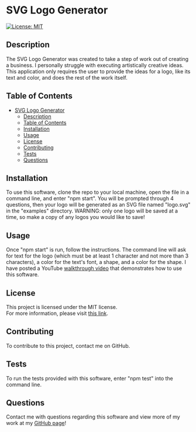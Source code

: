 # SVG Logo Generator
[![License: MIT](https://img.shields.io/badge/License-MIT-yellow.svg)](https://opensource.org/licenses/MIT)
## Description
The SVG Logo Generator was created to take a step of work out of creating a business. I personally struggle with executing artistically creative ideas. This application only requires the user to provide the ideas for a logo, like its text and color, and does the rest of the work itself.

## Table of Contents
- [SVG Logo Generator](#svg-logo-generator)
  - [Description](#description)
  - [Table of Contents](#table-of-contents)
  - [Installation](#installation)
  - [Usage](#usage)
  - [License](#license)
  - [Contributing](#contributing)
  - [Tests](#tests)
  - [Questions](#questions)

## Installation
To use this software, clone the repo to your local machine, open the file in a command line, and enter "npm start". You will be prompted through 4 questions, then your logo will be generated as an SVG file named "logo.svg" in the "examples" directory. WARNING: only one logo will be saved at a time, so make a copy of any logos you would like to save!

## Usage
Once "npm start" is run, follow the instructions. The command line will ask for text for the logo (which must be at least 1 character and not more than 3 characters), a color for the text's font, a shape, and a color for the shape. I have posted a YouTube [walkthrough video](https://youtu.be/VaozALFJb84) that demonstrates how to use this software.

## License
This project is licensed under the MIT license.  
For more information, please visit [this link](https://opensource.org/licenses/MIT).

## Contributing
To contribute to this project, contact me on GitHub.

## Tests
To run the tests provided with this software, enter "npm test" into the command line.

## Questions
Contact me with questions regarding this software and view more of my work at my [GitHub page](https://github.com/jmcavaddy)!
